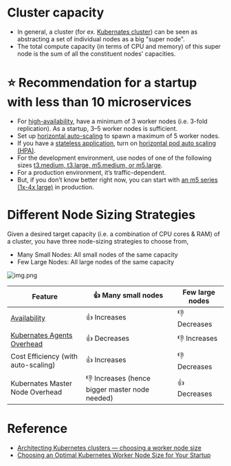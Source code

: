 # Cluster capacity
- In general, a cluster (for ex. [Kubernates cluster](../../6a_ContainerOrchestrationServices/Kubernates.md)) can be seen as abstracting a set of individual nodes as a big "super node".
- The total compute capacity (in terms of CPU and memory) of this super node is the sum of all the constituent nodes' capacities.

# :star: Recommendation for a startup with less than 10 microservices
- For [high-availability](../Reliability/HighAvailability.md), have a minimum of 3 worker nodes (i.e. 3-fold replication). As a startup, 3–5 worker nodes is sufficient.
- Set up [horizontal auto-scaling](../../../2_AWSComponents/3_ComputeServices/AmazonEC2/AutoScalingGroup/README.md) to spawn a maximum of 5 worker nodes.
- If you have a [stateless application](../Readme.md#star-stateless-protocol), turn on [horizontal pod auto scaling (HPA)](../../6a_ContainerOrchestrationServices/Kubernates.md#star-horizontal-pod-autoscaling).
- For the development environment, use nodes of one of the following sizes [t3.medium, t3.large, m5.medium, or m5.large](../../../2_AWSComponents/3_ComputeServices/AmazonEC2/ReadMe.md).
- For a production environment, it’s traffic-dependent. 
- But, if you don’t know better right now, you can start with [an m5 series (1x-4x large)](../../../2_AWSComponents/3_ComputeServices/AmazonEC2/ReadMe.md) in production.

# Different Node Sizing Strategies

Given a desired target capacity (i.e. a combination of CPU cores & RAM) of a cluster, you have three node-sizing strategies to choose from,
- Many Small Nodes: All small nodes of the same capacity
- Few Large Nodes: All large nodes of the same capacity

![img.png](https://learnk8s.io/a/9b6d0691337289c039f1a33201e15a3f.svg)

| Feature                                                                                  | :+1: Many small nodes                            | Few large nodes |
|------------------------------------------------------------------------------------------|--------------------------------------------------|-----------------|
| [Availability](../Reliability/HighAvailability.md)                                       | :+1: Increases                                   | :-1: Decreases  |
| [Kubernates Agents Overhead](../../6a_ContainerOrchestrationServices/Kubernates.md#pods) | :+1: Decreases                                   | :-1: Increases  |
| Cost Efficiency (with auto-scaling)                                                      | :+1: Increases                                   | :-1: Decreases  |
| Kubernates Master Node Overhead                                                          | :-1: Increases (hence bigger master node needed) | :+1: Decreases  |

# Reference
- [Architecting Kubernetes clusters — choosing a worker node size](https://learnk8s.io/kubernetes-node-size)
- [Choosing an Optimal Kubernetes Worker Node Size for Your Startup](https://blog.devgenius.io/choosing-an-optimal-kubernetes-worker-node-size-e0eacab408c4)